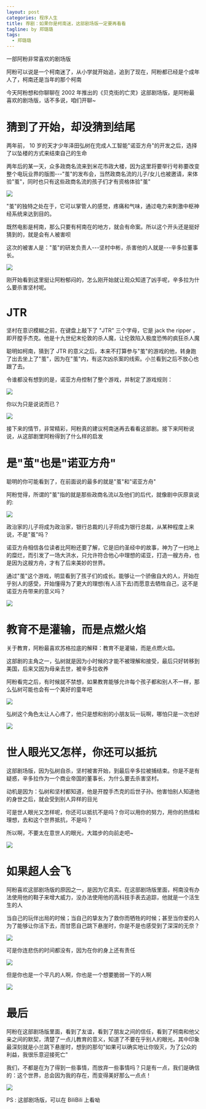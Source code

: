 ```yaml
---
layout: post
categories: 程序人生
title: 荐剧：如果你是柯南迷，这部剧场版一定要再看看
tagline: by 郑璐璐
tags: 
  - 郑璐璐
---
```

一部阿粉非常喜欢的剧场版
<!--more-->
阿粉可以说是一个柯南迷了，从小学就开始追，追到了现在，阿粉都已经是个成年人了，柯南还是当年的那个柯南

今天阿粉想和你聊聊在 2002 年推出的《贝克街的亡灵》这部剧场版，是阿粉最喜欢的剧场版，话不多说，咱们开聊~

# 猜到了开始，却没猜到结尾

两年前， 10 岁的天才少年泽田弘树在完成人工智能"诺亚方舟"的开发之后，选择了以坠楼的方式来结束自己的生命

两年后的某一天，众多政商名流来到米花市政大楼，因为这里将要举行号称要改变整个电玩业界的版图---"茧"的发布会，当然政商名流的儿子/女儿也被邀请，来体验"茧"，同时也只有这些政商名流的孩子们才有资格体验"茧"

![](http://www.justdojava.com/assets/images/2019/java/image-zll/2020/06/01-茧.jpg)

"茧"的独特之处在于，它可以掌管人的感觉，疼痛和气味，通过电力来刺激中枢神经系统来达到目的。

既然电影是柯南，那么只要有柯南在的地方，就会有命案。所以这个开头还是挺好猜到的，就是会有人被害呗

这次的被害人是："茧"的研发负责人---坚村中彬，杀害他的人就是---辛多拉董事长。

![](http://www.justdojava.com/assets/images/2019/java/image-zll/2020/06/02-辛多拉.jpg)

刚开始看到这里挺让阿粉郁闷的，怎么刚开始就让观众知道了凶手呢，辛多拉为什么要杀害坚村呢。

# JTR

坚村在意识模糊之前，在键盘上敲下了 "JTR" 三个字母，它是 jack the ripper ，即开膛手杰克。他是十九世纪末伦敦的杀人魔，让伦敦陷入极度恐怖的疯狂杀人魔

聪明如柯南，猜到了 JTR 的意义之后，本来不打算参与"茧"的游戏的他，转身跑了出去坐上了"茧"，因为在"茧"内，有这次凶杀案的线索。小兰看到之后不放心也跟了去。

令谁都没有想到的是，诺亚方舟控制了整个游戏，并制定了游戏规则：

![](http://www.justdojava.com/assets/images/2019/java/image-zll/2020/06/03-游戏.jpg)

你以为只是说说而已？

![](http://www.justdojava.com/assets/images/2019/java/image-zll/2020/06/04-解释.jpg)

接下来的情节，非常精彩，阿粉真的建议柯南迷再去看看这部剧。接下来阿粉说说，从这部剧里阿粉得到了什么样的启发

# 是"茧"也是"诺亚方舟"

聪明的你可能看到了，在前面说的最多的就是"茧"和"诺亚方舟"

阿粉觉得，所谓的"茧"指的就是那些政商名流以及他们的后代，就像剧中灰原哀说的:

![](http://www.justdojava.com/assets/images/2019/java/image-zll/2020/06/05-灰原哀.jpg)

政治家的儿子将成为政治家，银行总裁的儿子将成为银行总裁，从某种程度上来说，不是"茧"吗？

诺亚方舟相信各位读者比阿粉还要了解，它是旧约圣经中的故事，神为了一扫地上的糜烂，而引发了一场大洪水，只允许符合他心中理想的诺亚，打造一艘方舟，也是因为这艘方舟，才有了后来美妙的世界。

通过"茧"这个游戏，明显看到了孩子们的成长。能够让一个骄傲自大的人，开始在乎别人的感受，开始懂得为了更大的理想(有人活下去)而愿意去牺牲自己，这不是诺亚方舟带来的意义吗？

![](http://www.justdojava.com/assets/images/2019/java/image-zll/2020/06/06-还人情.jpg)

# 教育不是灌输，而是点燃火焰

关于教育，阿粉最喜欢苏格拉底的解释：教育不是灌输，而是点燃火焰。

这部剧的主角之一，弘树就是因为小时候的才能不被理解和接受，最后只好转移到美国，后来又因为母亲去世，被辛多拉收养

阿粉看完之后，有时候就不禁想，如果教育能够允许每个孩子都和别人不一样，那么弘树可能也会有一个美好的童年吧

![](http://www.justdojava.com/assets/images/2019/java/image-zll/2020/06/07-教育.jpg)

弘树这个角色太让人心疼了，他只是想和别的小朋友玩一玩啊，哪怕只是一次也好

![](http://www.justdojava.com/assets/images/2019/java/image-zll/2020/06/08-弘树.jpg)

# 世人眼光又怎样，你还可以抵抗

这部剧场版，因为弘树自杀，坚村被害开始，到最后辛多拉被捕结束。你是不是有疑惑，辛多拉作为一个商业帝国的董事长，为什么要去杀害坚村。

动机是因为：弘树和坚村都知道，他是开膛手杰克的后世子孙。他害怕别人知道他的身世之后，就会受到别人异样的目光

可是世人眼光又怎样呢，你还可以抵抗不是吗？你可以用你的努力，用你的热情和理想，去和这个世界抵抗，不是吗？

所以啊，不要太在意世人的眼光，大踏步的向前走吧~

![](http://www.justdojava.com/assets/images/2019/java/image-zll/2020/06/09-抵抗.jpg)

# 如果超人会飞

阿粉喜欢这部剧场版的原因之一，是因为它真实。在这部剧场版里面，柯南没有办法使用他的鞋子来增大威力，没办法使用他的高科技手表去追踪，他就是一个活生生的人

当自己的玩伴出局的时候；当自己的挚友为了救你而牺牲的时候；甚至当你爱的人为了能够让你活下去，而甘愿自己跳下悬崖时，你是不是也感受到了深深的无奈？

![](http://www.justdojava.com/assets/images/2019/java/image-zll/2020/06/10-小兰.jpg)

可是你连悲伤的时间都没有，因为在你的身上还有责任

![](http://www.justdojava.com/assets/images/2019/java/image-zll/2020/06/11-责任.jpg)

但是你也是一个平凡的人啊，你也是一个想要脆弱一下的人啊

![](http://www.justdojava.com/assets/images/2019/java/image-zll/2020/06/12-绝望.jpg)

# 最后

阿粉在这部剧场版里面，看到了友谊，看到了朋友之间的信任，看到了柯南和他父亲之间的默契，清楚了一点儿教育的意义，知道了不要在乎别人的眼光，其中印象最深刻就是小兰跳下悬崖时，想到的那句"如果可以确实地让你毁灭，为了公众的利益，我很乐意迎接死亡"

我们，不都是在为了得到一些事情，而放弃一些事情吗？只是有一点，我们是确信的：这个世界，总会因为我的存在，而变得美好那么一点点！

![](http://www.justdojava.com/assets/images/2019/java/image-zll/2020/06/13-柯南-可爱.jpg)

PS : 这部剧场版，可以在 BiliBili 上看呦